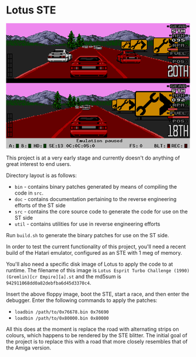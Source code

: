 # Lotus STE

![Screenshot of current progress](https://github.com/jonathanopalise/lotus-ste/blob/master/screenshot.png)

This project is at a very early stage and currently doesn't do anything of great interest to end users.

Directory layout is as follows:

* `bin` - contains binary patches generated by means of compiling the code in `src`.
* `doc` - contains documentation pertaining to the reverse engineering efforts of the ST side
* `src` - contains the core source code to generate the code for use on the ST side
* `util` - contains utilities for use in reverse engineering efforts

Run `build.sh` to generate the binary patches for use on the ST side.

In order to test the current functionality of this project, you'll need a recent build of the Hatari emulator, configured as an STE with 1 meg of memory.

You'll also need a specific disk image of Lotus to apply the code to at runtime. The filename of this image is `Lotus Esprit Turbo Challenge (1990)(Gremlin)[cr Empire][a].st` and the md5sum is `942911068dd0a82debfba6d45d3370c4`.

Insert the above floppy image, boot the STE, start a race, and then enter the debugger. Enter the following commands to apply the patches:

* `loadbin /path/to/0x76678.bin 0x76690`
* `loadbin /path/to/0x80000.bin 0x80000`

All this does at the moment is replace the road with alternating strips on colours, which happens to be rendered by the STE blitter. The initial goal of the project is to replace this with a road that more closely resembles that of the Amiga version.
